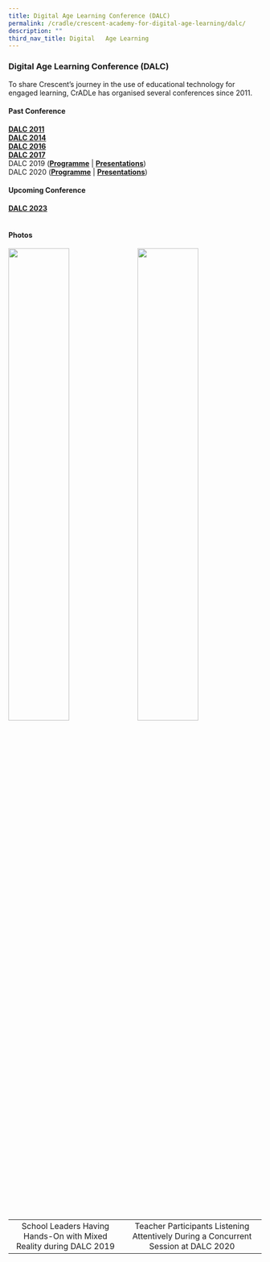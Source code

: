```yaml
---
title: Digital Age Learning Conference (DALC)
permalink: /cradle/crescent-academy-for-digital-age-learning/dalc/
description: ""
third_nav_title: Digital   Age Learning
---
```

### **Digital Age Learning Conference (DALC)**

To share Crescent’s journey in the use of educational technology for engaged learning, CrADLe has organised several conferences since 2011.

#### Past Conference ####
**[DALC 2011](/files/DALC%202011.pdf)**<br>
**[DALC 2014](/files/DALC%202014.pdf)**<br>
**[DALC 2016](/files/DALC%202016.pdf)**<br>
**[DALC 2017](/files/DALC%202017.pdf)**<br>
DALC 2019 (**[Programme](/files/DALC%202019%20Programme.pdf)** | **[Presentations](/files/DALC%202019%20Presentation.pdf)**)<br>
DALC 2020 (**[Programme](/files/DALC%202020%20Programme.pdf)** | **[Presentations](/files/DALC%202020%20Presentation.pdf)**)<br>


#### Upcoming Conference ####
**[DALC 2023](/files/DALC%202023.pdf)**<br>



| | |
|:---:|:---:|

#### Photos ###
<img src="/images/dalc1.jpg" style="width:49%" align=left>
<img src="/images/dalc2.jpg" style="width:49%" align=right>

<br clear="left">

| | |
|:---:|:---:|
| School Leaders Having Hands-On with Mixed Reality during DALC 2019 | Teacher Participants Listening Attentively During a Concurrent Session at DALC 2020 |